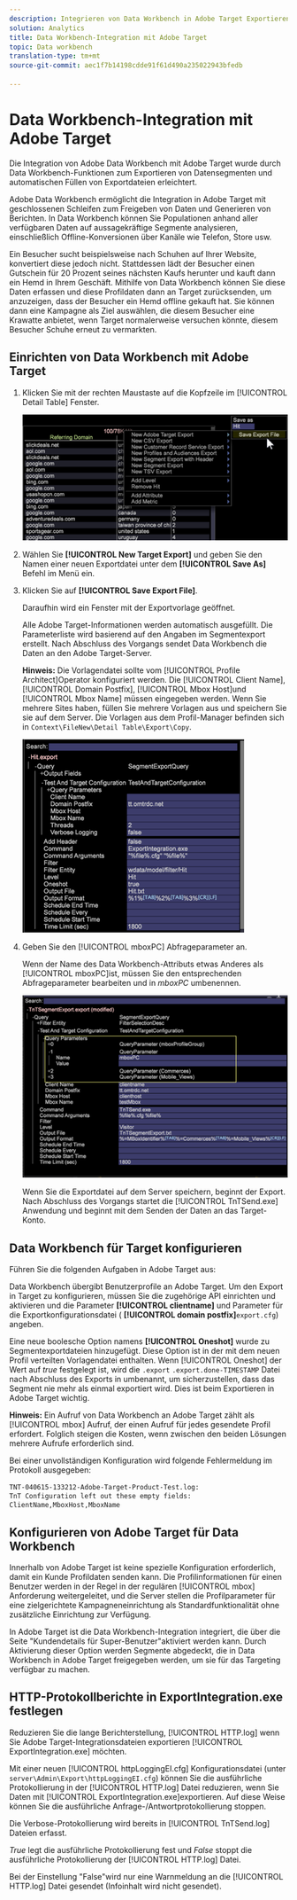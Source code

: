 ```yaml
---
description: Integrieren von Data Workbench in Adobe Target Exportieren Sie Datensegmente und füllen Sie die Exportdateien automatisch aus.
solution: Analytics
title: Data Workbench-Integration mit Adobe Target
topic: Data workbench
translation-type: tm+mt
source-git-commit: aec1f7b14198cdde91f61d490a235022943bfedb

---
```



# Data Workbench-Integration mit Adobe Target

Die Integration von Adobe Data Workbench mit Adobe Target wurde durch Data Workbench-Funktionen zum Exportieren von Datensegmenten und automatischen Füllen von Exportdateien erleichtert.

Adobe Data Workbench ermöglicht die Integration in Adobe Target mit geschlossenen Schleifen zum Freigeben von Daten und Generieren von Berichten. In Data Workbench können Sie Populationen anhand aller verfügbaren Daten auf aussagekräftige Segmente analysieren, einschließlich Offline-Konversionen über Kanäle wie Telefon, Store usw.

Ein Besucher sucht beispielsweise nach Schuhen auf Ihrer Website, konvertiert diese jedoch nicht. Stattdessen lädt der Besucher einen Gutschein für 20 Prozent seines nächsten Kaufs herunter und kauft dann ein Hemd in Ihrem Geschäft. Mithilfe von Data Workbench können Sie diese Daten erfassen und diese Profildaten dann an Target zurücksenden, um anzuzeigen, dass der Besucher ein Hemd offline gekauft hat. Sie können dann eine Kampagne als Ziel auswählen, die diesem Besucher eine Krawatte anbietet, wenn Target normalerweise versuchen könnte, diesem Besucher Schuhe erneut zu vermarkten.

## Einrichten von Data Workbench mit Adobe Target

1. Klicken Sie mit der rechten Maustaste auf die Kopfzeile im [!UICONTROL Detail Table] Fenster.

   ![](assets/insight-to-tnt.png)

1. Wählen Sie **[!UICONTROL New Target Export]** und geben Sie den Namen einer neuen Exportdatei unter dem **[!UICONTROL Save As]** Befehl im Menü ein.

1. Klicken Sie auf **[!UICONTROL Save Export File]**.

   Daraufhin wird ein Fenster mit der Exportvorlage geöffnet.

   Alle Adobe Target-Informationen werden automatisch ausgefüllt. Die Parameterliste wird basierend auf den Angaben im Segmentexport erstellt. Nach Abschluss des Vorgangs sendet Data Workbench die Daten an den Adobe Target-Server.

   **Hinweis:** Die Vorlagendatei sollte vom [!UICONTROL Profile Architect]Operator konfiguriert werden. Die [!UICONTROL Client Name], [!UICONTROL Domain Postfix], [!UICONTROL Mbox Host]und [!UICONTROL Mbox Name] müssen eingegeben werden. Wenn Sie mehrere Sites haben, füllen Sie mehrere Vorlagen aus und speichern Sie sie auf dem Server. Die Vorlagen aus dem Profil-Manager befinden sich in `Context\FileNew\Detail Table\Export\Copy`.

   ![](assets/insight-to-tnt1.png)

1. Geben Sie den [!UICONTROL mboxPC] Abfrageparameter an.

   Wenn der Name des Data Workbench-Attributs etwas Anderes als [!UICONTROL mboxPC]ist, müssen Sie den entsprechenden Abfrageparameter bearbeiten und in _mboxPC_ umbenennen.

   ![](assets/insight-to-tnt2.png)

   Wenn Sie die Exportdatei auf dem Server speichern, beginnt der Export. Nach Abschluss des Vorgangs startet die [!UICONTROL TnTSend.exe] Anwendung und beginnt mit dem Senden der Daten an das Target-Konto.

## Data Workbench für Target konfigurieren

Führen Sie die folgenden Aufgaben in Adobe Target aus:

Data Workbench übergibt Benutzerprofile an Adobe Target. Um den Export in Target zu konfigurieren, müssen Sie die zugehörige API einrichten und aktivieren und die Parameter **[!UICONTROL clientname]** und Parameter für die Exportkonfigurationsdatei ( **[!UICONTROL domain postfix]**`export.cfg`) angeben.

Eine neue boolesche Option namens **[!UICONTROL Oneshot]** wurde zu Segmentexportdateien hinzugefügt. Diese Option ist in der mit dem neuen Profil verteilten Vorlagendatei enthalten. Wenn [!UICONTROL Oneshot] der Wert auf _true_ festgelegt ist, wird die `.export` `.export.done-TIMESTAMP` Datei nach Abschluss des Exports in umbenannt, um sicherzustellen, dass das Segment nie mehr als einmal exportiert wird. Dies ist beim Exportieren in Adobe Target wichtig.

**Hinweis:** Ein Aufruf von Data Workbench an Adobe Target zählt als [!UICONTROL mbox] Aufruf, der einen Aufruf für jedes gesendete Profil erfordert. Folglich steigen die Kosten, wenn zwischen den beiden Lösungen mehrere Aufrufe erforderlich sind.

Bei einer unvollständigen Konfiguration wird folgende Fehlermeldung im Protokoll ausgegeben:

```
TNT-040615-133212-Adobe-Target-Product-Test.log:
TnT Configuration left out these empty fields:
ClientName,MboxHost,MboxName
```

## Konfigurieren von Adobe Target für Data Workbench

Innerhalb von Adobe Target ist keine spezielle Konfiguration erforderlich, damit ein Kunde Profildaten senden kann. Die Profilinformationen für einen Benutzer werden in der Regel in der regulären [!UICONTROL mbox] Anforderung weitergeleitet, und die Server stellen die Profilparameter für eine zielgerichtete Kampagneneinrichtung als Standardfunktionalität ohne zusätzliche Einrichtung zur Verfügung.

In Adobe Target ist die Data Workbench-Integration integriert, die über die Seite &quot;Kundendetails für Super-Benutzer&quot;aktiviert werden kann. Durch Aktivierung dieser Option werden Segmente abgedeckt, die in Data Workbench in Adobe Target freigegeben werden, um sie für das Targeting verfügbar zu machen.

## HTTP-Protokollberichte in ExportIntegration.exe festlegen

Reduzieren Sie die lange Berichterstellung, [!UICONTROL HTTP.log] wenn Sie Adobe Target-Integrationsdateien exportieren [!UICONTROL ExportIntegration.exe] möchten.

Mit einer neuen [!UICONTROL httpLoggingEI.cfg] Konfigurationsdatei (unter `server\Admin\Export\httpLoggingEI.cfg`) können Sie die ausführliche Protokollierung in der [!UICONTROL HTTP.log] Datei reduzieren, wenn Sie Daten mit [!UICONTROL ExportIntegration.exe]exportieren. Auf diese Weise können Sie die ausführliche Anfrage-/Antwortprotokollierung stoppen.

Die Verbose-Protokollierung wird bereits in [!UICONTROL TnTSend.log] Dateien erfasst.

_True_ legt die ausführliche Protokollierung fest und _False_ stoppt die ausführliche Protokollierung der [!UICONTROL HTTP.log] Datei.

Bei der Einstellung &quot;False&quot;wird nur eine Warnmeldung an die [!UICONTROL HTTP.log] Datei gesendet (Infoinhalt wird nicht gesendet).
